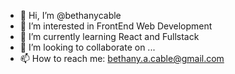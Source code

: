 - 👋 Hi, I’m @bethanycable
- 👀 I’m interested in FrontEnd Web Development
- 🌱 I’m currently learning React and Fullstack
- 💞️ I’m looking to collaborate on ...
- 📫 How to reach me: bethany.a.cable@gmail.com

<!---
bethanycable/bethanycable is a ✨ special ✨ repository because its `README.md` (this file) appears on your GitHub profile.
You can click the Preview link to take a look at your changes.
--->
